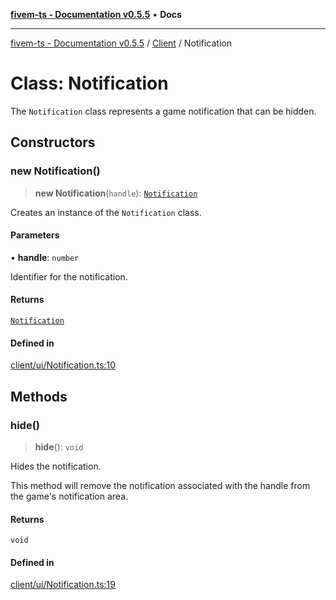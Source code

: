 [**fivem-ts - Documentation v0.5.5**](../../../README.md) • **Docs**

***

[fivem-ts - Documentation v0.5.5](../../../README.md) / [Client](../README.md) / Notification

# Class: Notification

The `Notification` class represents a game notification that can be hidden.

## Constructors

### new Notification()

> **new Notification**(`handle`): [`Notification`](Notification.md)

Creates an instance of the `Notification` class.

#### Parameters

• **handle**: `number`

Identifier for the notification.

#### Returns

[`Notification`](Notification.md)

#### Defined in

[client/ui/Notification.ts:10](https://github.com/Purpose-Dev/fivem-ts/blob/main/src/client/ui/Notification.ts#L10)

## Methods

### hide()

> **hide**(): `void`

Hides the notification.

This method will remove the notification associated with the handle from the game's notification area.

#### Returns

`void`

#### Defined in

[client/ui/Notification.ts:19](https://github.com/Purpose-Dev/fivem-ts/blob/main/src/client/ui/Notification.ts#L19)
